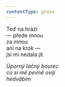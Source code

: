 ```yaml
---
contentType: prose
---
```


<section>

Teď na hrázi  
— přede mnou  
za mnou  
ani na krok —  
jsi mi nedala jít

_Úporný lačný bourec  
co si mě pevně ovíjí  
hedvábím_

</section>
